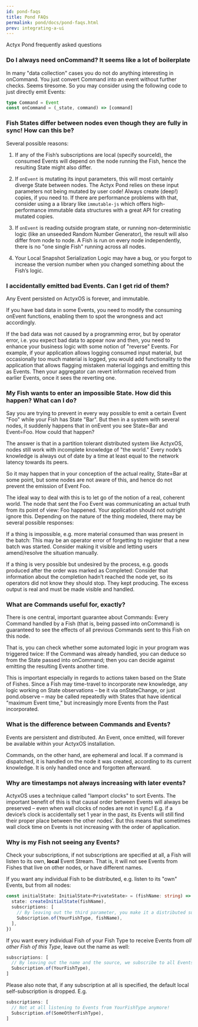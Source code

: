 ```yaml
---
id: pond-faqs
title: Pond FAQs
permalink: pond/docs/pond-faqs.html
prev: integrating-a-ui
---
```


Actyx Pond frequently asked questions

### Do I always need onCommand? It seems like a lot of boilerplate

In many "data collection" cases you do not do anything interesting in onCommand. You just convert Command into an event without further checks. Seems tiresome. So you may consider using the following code to just directly emit Events:

```typescript
type Command = Event
const onCommand = (_state, command) => [command]
```

### Fish States differ between nodes even though they are fully in sync! How can this be?

Several possible reasons:

1. If any of the Fish’s subscriptions are local (specify sourceId), the consumed Events will depend on the node running the Fish, hence the resulting State might also differ.
  
2. If `onEvent` is mutating its input parameters, this will most certainly diverge State between nodes. The Actyx Pond relies on these input parameters not being mutated by user code! Always create (deep!) copies, if you need to. If there are performance problems with that, consider using a a library like `immutable-js` which offers high-performance immutable data structures with a great API for creating mutated copies.
  
3. If `onEvent` is reading outside program state, or running non-deterministic logic (like an unseeded Random Number Generator), the result will also differ from node to node. A Fish is run on every node independently, there is no "one single Fish" running across all nodes.
  
4. Your Local Snapshot Serialization Logic may have a bug, or you forgot to increase the version
   number when you changed something about the Fish’s logic.

### I accidentally emitted bad Events. Can I get rid of them?

Any Event persisted on ActyxOS is forever, and immutable.

If you have bad data in some Events, you need to modify the consuming onEvent functions, enabling them to spot the wrongness and act accordingly.

If the bad data was not caused by a programming error, but by operator error, i.e. you expect bad data to appear now and then, you need to enhance your business logic with some notion of "reverse" Events. For example, if your application allows logging consumed input material, but occasionally too much material is logged, you would add functionality to the application that allows flagging mistaken material loggings and emitting this as Events. Then your aggregator can revert information received from earlier Events, once it sees the reverting one.

### My Fish wants to enter an impossible State. How did this happen? What can I do?

Say you are trying to prevent in every way possible to emit a certain Event "Foo" while your Fish has State "Bar". But then in a system with several nodes, it suddenly happens that in onEvent you see State=Bar and Event=Foo. How could that happen?

The answer is that in a partition tolerant distributed system like ActyxOS, nodes still work with incomplete knowledge of "the world." Every node’s knowledge is always out of date by a time at least equal to the network latency towards its peers.

So it may happen that in your conception of the actual reality, State=Bar at some point, but some nodes are not aware of this, and hence do not prevent the emission of Event Foo.

The ideal way to deal with this is to let go of the notion of a real, coherent world. The node that sent the Foo Event was communicating an actual truth from its point of view: Foo happened. Your application should not outright ignore this. Depending on the nature of the thing modeled, there may be several possible responses:

If a thing is impossible, e.g. more material consumed than was present in the batch: This may be an operator error of forgetting to register that a new batch was started. Consider making it visible and letting users amend/resolve the situation manually.

If a thing is very possible but undesired by the process, e.g. goods produced after the order was marked as Completed: Consider that information about the completion hadn’t reached the node yet, so its operators did not know they should stop. They kept producing. The excess output is real and must be made visible and handled.

### What are Commands useful for, exactly?

There is one central, important guarantee about Commands: Every Command handled by a Fish (that is, being passed into onCommand) is guaranteed to see the effects of all previous Commands sent to this Fish on this node.

That is, you can check whether some automated logic in your program was triggered twice: If the Command was already handled, you can deduce so from the State passed into onCommand; then you can decide against emitting the resulting Events another time.

This is important especially in regards to actions taken based on the State of Fishes. Since a Fish may time-travel to incorporate new knowledge, any logic working on State observations – be it via onStateChange, or just pond.observe – may be called repeatedly with States that have identical "maximum Event time," but increasingly more Events from the Past incorporated.

### What is the difference between Commands and Events?

Events are persistent and distributed. An Event, once emitted, will forever be available within your ActyxOS installation.

Commands, on the other hand, are ephemeral and local. If a command is dispatched, it is handled on the node it was created, according to its current knowledge. It is only handled once and forgotten afterward.

### Why are timestamps not always increasing with later events?

ActyxOS uses a technique called "lamport clocks" to sort Events. The important benefit of this is that causal order between Events will always be preserved – even when wall clocks of nodes are not in sync! E.g. if a device’s clock is accidentally set 1 year in the past, its Events will still find their proper place between the other nodes’. But this means that sometimes wall clock time on Events is not increasing with the order of application.

### Why is my Fish not seeing any Events?

Check your subscriptions, if not subscriptions are specified at all, a Fish will listen to its own, **local** Event Stream. That is, it will not see Events from Fishes that live on other nodes, or have different names.

If you want any individual Fish to be distributed, e.g. listen to its "own" Events, but from all nodes:

```typescript
const initialState: InitialState<PrivateState> = (fishName: string) => ({
  state: createInitialState(fishName),
  subscriptions: [
    // By leaving out the third parameter, you make it a distributed subscription!
    Subscription.of(YourFishType, fishName),
  ],
})
```

If you want every individual Fish of your Fish Type to receive Events from _all other Fish of this
Type_, leave out the name as well:

```typescript
subscriptions: [
  // By leaving out the name and the source, we subscribe to all Events from all Fish of your type!
  Subscription.of(YourFishType),
]
```

Please also note that, if any subscription at all is specified, the default local self-subscription is dropped. E.g.

```typescript
subscriptions: [
  // Not at all listening to Events from YourFishType anymore!
  Subscription.of(SomeOtherFishType),
]
```
